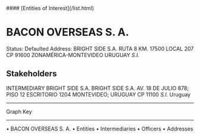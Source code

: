 <link rel="stylesheet" type="text/css" href="../../assets/style.css">
#### [Entities of Interest](/list.html)

# BACON OVERSEAS S. A.
Status: Defaulted
Address: BRIGHT SIDE S.A. RUTA 8 KM. 17500 LOCAL 207  CP 91600  ZONAMÉRICA-MONTEVIDEO URUGUAY *S.I.*

## Stakeholders
INTERMEDIARY
BRIGHT SIDE S.A.
BRIGHT SIDE S.A. AV. 18 DE JULIO 878; PISO 12 ESCRITORIO 1204 MONTEVIDEO; URUGUAY CP  11100 *S.I.*
Uruguay




---



<div class="legend">
Graph Key
<hr>
<span class="focus">• BACON OVERSEAS S. A.</span>
<span class="entity">• Entities</span>
<span class="intermediary">• Intermediaries</span>
<span class="officer">• Officers</span>
<span class="address">• Addresses</span>
</div>


<img src="http://eoi-graphs.s3-website-eu-west-1.amazonaws.com/BACON_OVERSEAS_S._A..png" alt="">

